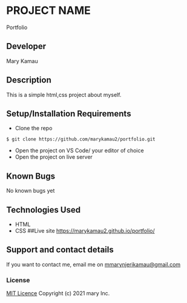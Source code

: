# PROJECT NAME
 Portfolio
## Developer
 Mary Kamau
## Description
This is a simple html,css project about myself.
## Setup/Installation Requirements
* Clone the repo
```
$ git clone https://github.com/marykamau2/portfolio.git
```
* Open  the project on VS Code/ your editor of choice
* Open the project on live server
## Known Bugs
No known bugs yet
## Technologies Used
* HTML
* CSS
##Live site
https://marykamau2.github.io/portfolio/
## Support and contact details
If you want to contact me, email me on mmarynjerikamau@gmail.com
### License
[MIT Licence](https://choosealicense.com/licenses/mit/)
Copyright (c) 2021 mary Inc.